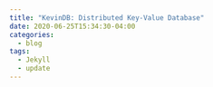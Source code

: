 ```yaml
---
title: "KevinDB: Distributed Key-Value Database"
date: 2020-06-25T15:34:30-04:00
categories:
  - blog
tags:
  - Jekyll
  - update
---
```


